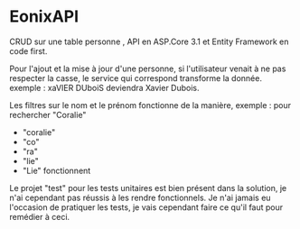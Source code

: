 # EonixAPI
CRUD sur une table personne , API en ASP.Core 3.1 et Entity Framework en code first.

Pour l'ajout et la mise à jour d'une personne, si l'utilisateur venait à ne pas respecter la casse, le service qui correspond
transforme la donnée. exemple : xaVIER DUboiS deviendra Xavier Dubois.

Les filtres sur le nom et le prénom fonctionne de la manière, exemple : pour rechercher "Coralie"
- "coralie"
- "co"
- "ra"
- "lie"
- "Lie" fonctionnent

Le projet "test" pour les tests unitaires est bien présent dans la solution, je n'ai cependant pas réussis à les rendre fonctionnels.
Je n'ai jamais eu l'occasion de pratiquer les tests, je vais cependant faire ce qu'il faut pour remédier à ceci.

